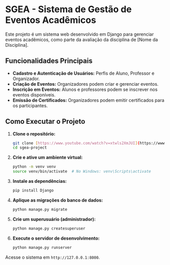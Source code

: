 # SGEA - Sistema de Gestão de Eventos Acadêmicos

Este projeto é um sistema web desenvolvido em Django para gerenciar eventos acadêmicos, como parte da avaliação da disciplina de [Nome da Disciplina].

## Funcionalidades Principais

- **Cadastro e Autenticação de Usuários:** Perfis de Aluno, Professor e Organizador.
- **Criação de Eventos:** Organizadores podem criar e gerenciar eventos.
- **Inscrição em Eventos:** Alunos e professores podem se inscrever nos eventos disponíveis.
- **Emissão de Certificados:** Organizadores podem emitir certificados para os participantes.

## Como Executar o Projeto

1.  **Clone o repositório:**
    ```bash
    git clone [https://www.youtube.com/watch?v=xtwls2XmJUI](https://www.youtube.com/watch?v=xtwls2XmJUI)
    cd sgea-project
    ```

2.  **Crie e ative um ambiente virtual:**
    ```bash
    python -m venv venv
    source venv/bin/activate  # No Windows: venv\Scripts\activate
    ```

3.  **Instale as dependências:**
    ```bash
    pip install Django
    ```

4.  **Aplique as migrações do banco de dados:**
    ```bash
    python manage.py migrate
    ```

5.  **Crie um superusuário (administrador):**
    ```bash
    python manage.py createsuperuser
    ```

6.  **Execute o servidor de desenvolvimento:**
    ```bash
    python manage.py runserver
    ```

Acesse o sistema em `http://127.0.0.1:8000`.